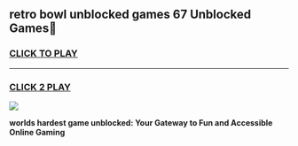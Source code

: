
## retro bowl unblocked games 67 Unblocked Games👋
<h3>
<a href="https://premium.freeplayer.one?title=retro_bowl_unblocked_games_67&ref=16F">CLICK TO PLAY</a></h3>
<hr>

<h3>
<a href="https://premium.freeplayer.one?title=retro_bowl_unblocked_games_67&ref=16F">CLICK 2 PLAY</a>
  
</h3>

<a href="https://premium.freeplayer.one?title=retro_bowl_unblocked_games_67&ref=16F/"><img src="https://clearcache.store/games.png"></a>


**worlds hardest game unblocked: Your Gateway to Fun and Accessible Online Gaming**
